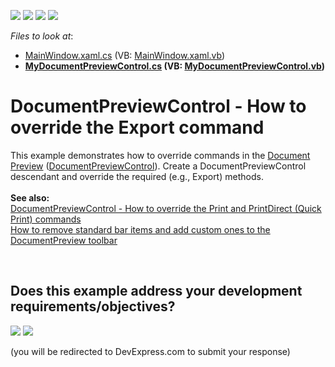 <!-- default badges list -->
![](https://img.shields.io/endpoint?url=https://codecentral.devexpress.com/api/v1/VersionRange/128598034/16.1.4%2B)
[![](https://img.shields.io/badge/Open_in_DevExpress_Support_Center-FF7200?style=flat-square&logo=DevExpress&logoColor=white)](https://supportcenter.devexpress.com/ticket/details/E4482)
[![](https://img.shields.io/badge/📖_How_to_use_DevExpress_Examples-e9f6fc?style=flat-square)](https://docs.devexpress.com/GeneralInformation/403183)
[![](https://img.shields.io/badge/💬_Leave_Feedback-feecdd?style=flat-square)](#does-this-example-address-your-development-requirementsobjectives)
<!-- default badges end -->
<!-- default file list -->
*Files to look at*:

* [MainWindow.xaml.cs](./CS/MinimalisticReportPreviewDemo/MainWindow.xaml.cs) (VB: [MainWindow.xaml.vb](./VB/MinimalisticReportPreviewDemo/MainWindow.xaml.vb))
* **[MyDocumentPreviewControl.cs](./CS/MinimalisticReportPreviewDemo/MyDocumentPreviewControl.cs) (VB: [MyDocumentPreviewControl.vb](./VB/MinimalisticReportPreviewDemo/MyDocumentPreviewControl.vb))**
<!-- default file list end -->
# DocumentPreviewControl - How to override the Export command 


<p>This example demonstrates how to override commands in the <a href="https://documentation.devexpress.com/#WPF/CustomDocument9697">Document Preview</a> (<a href="https://documentation.devexpress.com/#WPF/clsDevExpressXpfPrintingDocumentPreviewControltopic">DocumentPreviewControl</a>). Create a DocumentPreviewControl descendant and override the required (e.g., Export) methods.<br><strong><br>See also</strong><strong>:<br></strong><a href="https://www.devexpress.com/Support/Center/p/E4631">DocumentPreviewControl - How to override the Print and PrintDirect (Quick Print) commands</a> <strong><br></strong><a href="https://www.devexpress.com/Support/Center/p/E2974">How to remove standard bar items and add custom ones to the DocumentPreview toolbar</a></p>

<br/>


<!-- feedback -->
## Does this example address your development requirements/objectives?

[<img src="https://www.devexpress.com/support/examples/i/yes-button.svg"/>](https://www.devexpress.com/support/examples/survey.xml?utm_source=github&utm_campaign=reporting-wpf-override-export-commands&~~~was_helpful=yes) [<img src="https://www.devexpress.com/support/examples/i/no-button.svg"/>](https://www.devexpress.com/support/examples/survey.xml?utm_source=github&utm_campaign=reporting-wpf-override-export-commands&~~~was_helpful=no)

(you will be redirected to DevExpress.com to submit your response)
<!-- feedback end -->
